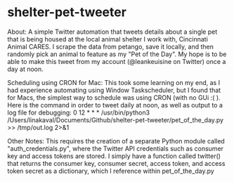 # shelter-pet-tweeter
About: 
A simple Twitter automation that tweets details about a single pet that is being housed at the local animal shelter I work with, Cincinnati Animal CARES. I scrape the data from petango, save it locally, and then randomly pick an animal to feature as my "Pet of the Day". My hope is to be able to make this tweet from my account (@leankeuisine on Twitter) once a day at noon. 

Scheduling using CRON for Mac:
This took some learning on my end, as I had experience automating using Window Taskscheduler, but I found that for Macs, the simplest way to schedule was using CRON (with no GUi :( ).
Here is the command in order to tweet daily at noon, as well as output to a log file for debugging: 
0 12 * * * /usr/bin/python3 /Users/linakaval/Documents/Github/shelter-pet-tweeter/pet_of_the_day.py >> /tmp/out.log 2>&1


Other Notes:
This requires the creation of a separate Python module called "auth_credentials.py", where the Twitter API credentials such as consumer key and access tokens are stored. I simply have a function called twitter() that returns the consumer key, consumer secret, access token, and access token secret as a dictionary, which I reference within pet_of_the_day.py
